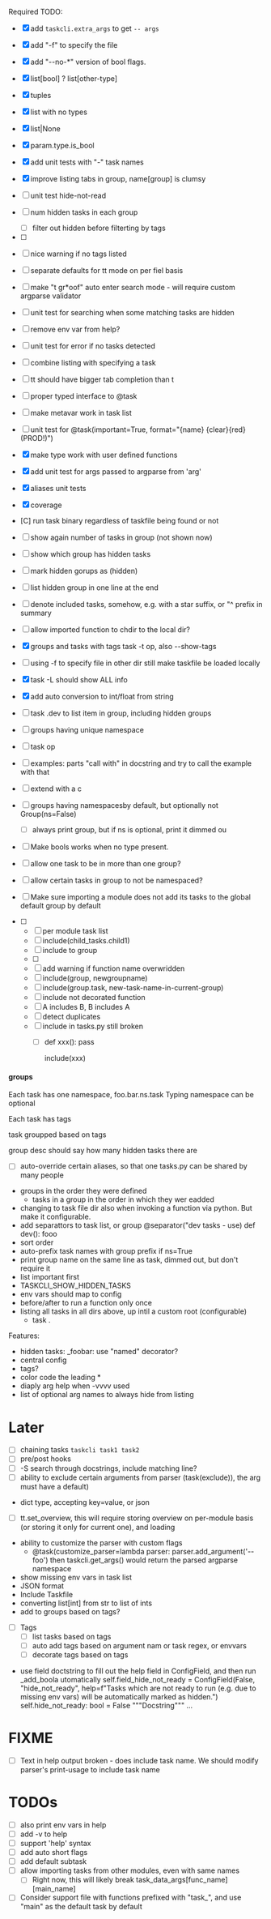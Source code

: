 Required TODO:
- [x] add `taskcli.extra_args` to get `-- args`
- [x] add "-f" to specify the file
- [x] add "--no-*" version of bool flags.
- [x] list[bool]  ? list[other-type]
- [x] tuples
- [x] list with no types
- [x] list|None
- [x] param.type.is_bool
- [x] add unit tests with "-" task names
- [x] improve listing tabs in group,  name[group] is clumsy
- [ ] unit test hide-not-read
- [ ] num hidden tasks in each group
  - [ ] filter out hidden before filterting by tags
- [ ]
- [ ] nice warning if no tags listed
- [ ] separate defaults for tt mode on per fiel basis
- [ ] make "t gr*oof" auto enter search mode - will require custom argparse validator
- [ ] unit test for searching when some matching tasks are hidden
- [ ] remove env var from help?
- [ ] unit test for error if no tasks detected
- [ ] combine listing with specifying a task
- [ ] tt should have bigger tab completion than t
- [ ] proper typed interface to @task
- [ ] make metavar work in task list
- [ ] unit test for   @task(important=True, format="{name} {clear}{red}(PROD!)")

- [x] make type work with user defined functions
- [x] add unit test for args passed to argparse from 'arg'
- [x] aliases unit tests
- [x] coverage
- [C] run task binary regardless of taskfile being found or not
- [ ] show again number of tasks in group (not shown now)
- [ ] show which group has hidden tasks
- [ ] mark hidden gorups as (hidden)
- [ ] list hidden group in one line at the end
- [ ] denote included tasks, somehow, e.g. with a star suffix, or "^ prefix in summary
- [ ] allow imported function to chdir to the local dir?
- [x] groups and tasks with tags  task -t op, also --show-tags
- [ ] using -f to specify file in other dir still make taskfile be loaded locally
- [x] task -L should show ALL info
- [x] add auto conversion to int/float from string
- [ ] task .dev   to list item in group, including hidden groups
- [ ] groups having unique namespace
- [ ] task op
- [ ] examples: parts "call with" in docstring and try to call the example with that
- [ ] extend with a c
- [ ] groups having namespacesby default, but optionally not  Group(ns=False)
  - [ ] always print group, but if ns is optional, print it dimmed ou
- [ ] Make bools works when no type present.
- [ ] allow one task to be in more than one group?
- [ ] allow certain tasks in group to not be namespaced?
- [ ] Make sure importing a module does not add its tasks to the global default group by default


- [ ]
  - [ ] per module task list
  - [ ] include(child_tasks.child1)
  - [ ] include to group
  - [ ]
  - [ ] add warning if function name overwridden
  - [ ] include(group, newgroupname)
  - [ ] include(group.task, new-task-name-in-current-group)
  - [ ] include not decorated function
  - [ ] A includes B, B includes A
  - [ ] detect duplicates
  - [ ] include in tasks.py still broken
    - [ ] def xxx():
            pass

        include(xxx)

#### groups

Each task has one namespace,
foo.bar.ns.task
Typing namespace can be optional

Each task has tags

task groupped based on tags

group desc should say how many hidden tasks there are



- [ ] auto-override  certain aliases, so that one tasks.py can be shared by many people
- groups in the order they were defined
  - tasks in a group in the order in which they wer eadded
- changing to task file dir also when invoking a function via python. But make it configurable.
- add separattors to task list, or group
  @separator("dev tasks - use)
  def dev():
    fooo
- sort order
- auto-prefix task names with group prefix if ns=True
- print group name on the same line as task, dimmed out, but don't require it
- list important first
- TASKCLI_SHOW_HIDDEN_TASKS
- env vars should map to config
- before/after to run a function only once
- listing all tasks in all dirs above, up intil a custom root (configurable)
  - task .

Features:
- hidden tasks: _foobar: use "named" decorator?
- central config
- tags?
- color code the leading *
- diaply arg help when -vvvv used
- list of optional arg names to always hide from listing


# Later
- [ ] chaining tasks  `taskcli task1 task2`
- [ ] pre/post hooks
- [ ] -S search through docstrings, include matching line?
- [ ] ability to exclude certain arguments from parser (task(exclude)), the arg must have a default)
- dict type, accepting key=value, or json
- [ ] tt.set_overview, this will require storing overview on per-module basis (or storing it only for current one), and loading
- ability to customize the parser with custom flags
  - @task(customize_parser=lambda parser: parser.add_argument('--foo')
    then taskcli.get_args() would return the parsed argparse namespace
- show missing env vars in task list
- JSON format
- Include Taskfile
- converting list[int] from str to list of ints
- add to groups based on tags?
- [ ] Tags
  - [ ] list tasks based on tags
  - [ ] auto add tags based on argument nam or task regex, or envvars
  - [ ] decorate tags based on tags

- use field doctstring to fill out the help field in ConfigField, and then run _add_boola utomatically
    self.field_hide_not_ready = ConfigField(False, "hide_not_ready",  help=f"Tasks which are not ready to run (e.g. due to missing env vars) will be automatically marked as hidden.")
    self.hide_not_ready: bool = False
    """Docstring"""
    ...

# FIXME
- [ ] Text in help output broken - does include task name. We should modify parser's print-usage to include task name

# TODOs

- [ ] also print env vars in help
- [ ] add -v to help
- [ ] support 'help' syntax
- [ ] add auto short flags
- [ ] add default subtask
- [ ] allow importing tasks from other modules, even with same names
  - [ ] Right now, this will likely break task_data_args[func_name][main_name]
- [ ] Consider support file with functions prefixed with "task_", and use "main" as the default task by default